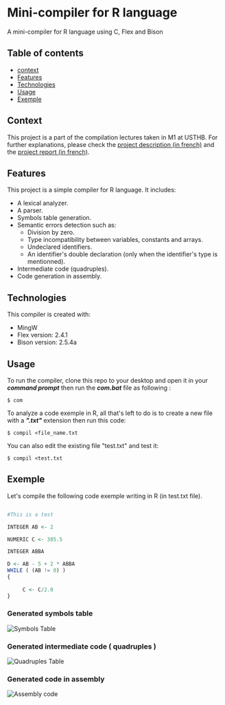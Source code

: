 # Mini-compiler for R language
 A mini-compiler for R language using C, Flex and Bison

## Table of contents
* [context](#context)
* [Features](#features)
* [Technologies](#technologies)
* [Usage](#usage)
* [Exemple](#exemple)

## Context

This project is a part of the compilation lectures taken in M1 at USTHB. For further explanations, please check the [project description (in french)](project_description.pdf) and the [project report (in french)](project_report.pdf).

## Features
This project is a simple compiler for R language. It includes:
* A lexical analyzer.
* A parser.
* Symbols table generation.
* Semantic errors detection such as:
  * Division by zero.
  * Type incompatibility between variables, constants and arrays.
  * Undeclared identifiers.
  * An identifier's double declaration (only when the identifier's type is mentionned).
* Intermediate code (quadruples).
* Code generation in assembly.
	
## Technologies
This compiler is created with:
* MingW
* Flex version: 2.4.1 
* Bison version: 2.5.4a
	
## Usage 
To run the compiler, clone this repo to your desktop and open it in your ***command prompt*** then run the ***com.bat*** file as following :

```
$ com

```
To analyze a code exemple in R, all that's left to do is to create a new file with a ***".txt"*** extension then run this code:

```
$ compil <file_name.txt

```

You can also edit the existing file "test.txt" and test it:

```
$ compil <test.txt

```

## Exemple

Let's compile the following code exemple writing in R (in test.txt file). 

```R

#This is a test 

INTEGER AB <- 2

NUMERIC C <- 385.5

INTEGER ABBA

D <- AB - 5 + 2 * ABBA
WHILE ( (AB != 0) )
{
  
     C <- C/2.0
}

```

### Generated symbols table

![Symbols Table](/readme_images/table_des_symboles.png)

### Generated intermediate code ( quadruples )

![Quadruples Table](/readme_images/table_des_quadruplets.png)

### Generated code in assembly

![Assembly code](/readme_images/code_objet.png)

